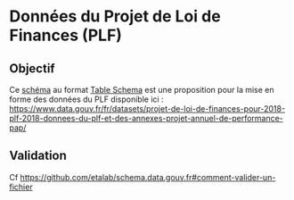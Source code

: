 # Données du Projet de Loi de Finances (PLF)

## Objectif

Ce [schéma](schema.json) au format [Table Schema](https://frictionlessdata.io/specs/table-schema/) est une proposition pour la mise en forme des données du PLF disponible ici :  https://www.data.gouv.fr/fr/datasets/projet-de-loi-de-finances-pour-2018-plf-2018-donnees-du-plf-et-des-annexes-projet-annuel-de-performance-pap/

## Validation

Cf https://github.com/etalab/schema.data.gouv.fr#comment-valider-un-fichier
